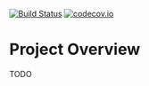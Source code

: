 [![Build Status](https://travis-ci.org/AlexKbit/reactive-spring.svg?branch=develop)](https://travis-ci.org/AlexKbit/reactive-spring)
[![codecov.io](https://codecov.io/github/AlexKbit/reactive-spring/coverage.svg?branch=develop)](https://codecov.io/gh/AlexKbit/reactive-spring?branch=develop)

# Project Overview #

TODO

